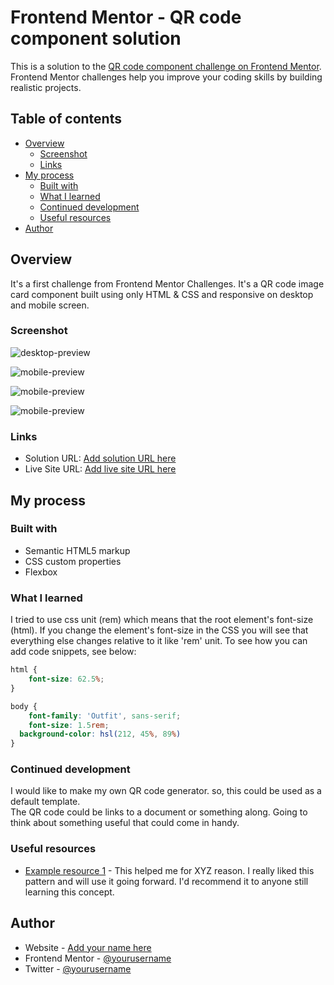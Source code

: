 # Frontend Mentor - QR code component solution

This is a solution to the [QR code component challenge on Frontend Mentor](https://www.frontendmentor.io/challenges/qr-code-component-iux_sIO_H). Frontend Mentor challenges help you improve your coding skills by building realistic projects. 

## Table of contents

- [Overview](#overview)
  - [Screenshot](#screenshot)
  - [Links](#links)
- [My process](#my-process)
  - [Built with](#built-with)
  - [What I learned](#what-i-learned)
  - [Continued development](#continued-development)
  - [Useful resources](#useful-resources)
- [Author](#author)


## Overview
It's a first challenge from Frontend Mentor Challenges.
It's a QR code image card component built using only HTML & CSS and responsive on desktop and mobile screen.

### Screenshot

![desktop-preview](./images/desktop-preview.png)

![mobile-preview](./images/mobile_preview.png)

![mobile-preview](./images/mobile-preview_iPhone%206_7_8.png)

![mobile-preview](./images/mobile-preview_Nexus%205X.png)


### Links

- Solution URL: [Add solution URL here](https://your-solution-url.com)
- Live Site URL: [Add live site URL here](https://your-live-site-url.com)

## My process

### Built with

- Semantic HTML5 markup
- CSS custom properties
- Flexbox

### What I learned

I tried to use css unit (rem) which means that the root element's font-size (html).
If you change the <html> element's font-size in the CSS you will see that everything else changes relative to it
like 'rem' unit.
To see how you can add code snippets, see below:

```css
html {
	font-size: 62.5%;
}

body { 
	font-family: 'Outfit', sans-serif;
	font-size: 1.5rem;
  background-color: hsl(212, 45%, 89%)
}
```

### Continued development

I would like to make my own QR code generator. so, this could be used as a default template.\
The QR code could be links to a document or something along. Going to think about something useful that could come in handy.

### Useful resources

- [Example resource 1](https://www.example.com) - This helped me for XYZ reason. I really liked this pattern and will use it going forward.
I'd recommend it to anyone still learning this concept.

## Author

- Website - [Add your name here](https://www.your-site.com)
- Frontend Mentor - [@yourusername](https://www.frontendmentor.io/profile/yourusername)
- Twitter - [@yourusername](https://www.twitter.com/yourusername)

